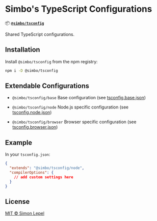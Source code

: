 # Simbo's TypeScript Configurations

📦 [**`@simbo/tsconfig`**](https://npmjs.com/package/@simbo/tsconfig)

Shared TypeScript configurations.

## Installation

Install `@simbo/tsconfig` from the npm registry:

```bash
npm i -D @simbo/tsconfig
```

## Extendable Configurations

- `@simbo/tsconfig/base` Base configuration (see
  [tsconfig.base.json](./tsconfig.base.json))

- `@simbo/tsconfig/node` Node.js specific configuration (see
  [tsconfig.node.json](./tsconfig.node.json))

- `@simbo/tsconfig/browser` Browser specific configuration (see
  [tsconfig.browser.json](./tsconfig.browser.json))

## Example

In your `tsconfig.json`:

```json
{
  "extends": "@simbo/tsconfig/node",
  "compilerOptions": {
    // add custom settings here
  }
}
```

## License

[MIT © Simon Lepel](http://simbo.mit-license.org/2025/)

